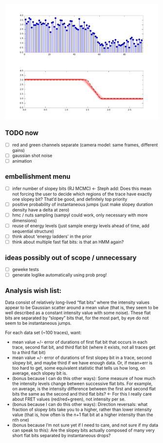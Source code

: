 ![inference](plots/inference.png)

## TODO now
- [ ] red and green channels separate (camera model: same frames, different gains)
- [ ] gaussian shot noise
- [ ] animation

## embellishment menu
- [ ] infer number of slopey bits (RJ MCMC) <- Steph add: Does this mean not forcing the user to decide which regions of the trace have exactly one slopey bit? That’d be good, and definitely top priority
- [ ] positive probability of instantaneous jumps (just make slopey duration density have a delta at zero)
- [ ] hmc / nuts sampling (sampyl could work, only necessary with more dimensions)
- [ ] reuse of energy levels (just sample energy levels ahead of time, add sequential structure)
- [ ] think about 'energy ladders' in the prior
- [ ] think about multiple fast flat bits: is that an HMM again?

## ideas possibly out of scope / unnecessary
- [ ] geweke tests
- [ ] generate loglike automatically using prob prog!

## Analysis wish list:
Data consist of relatively long-lived “flat bits” where the intensity values appear to be Gaussian scatter around a mean value (that is, they seem to be well described as a constant intensity value with some noise). These flat bits are separated by “slopey” bits that, for the most part, by eye do not seem to be instantaneous jumps.

For each data set (~100 traces), want: 
- mean value +/- error of durations of first flat bit that occurs in each trace, second flat bit, and third flat bit (where it exists, not all traces get to a third flat bit)
- mean value +/- error of durations of first slopey bit in a trace, second slopey bit, and maybe third if we have enough data. Or, if mean+err is too hard to get, some equivalent statistic that tells us how long, on average, each slopey bit is.
- (bonus because I can do this other ways): Some measure of how much the intensity levels change between successive flat bits. For example, on average, is the intensity difference between the first and second flat bits the same as the second and third flat bits? <- For this I really care about FRET values (red/red+green), not intensity per se.
- (bonus because I can do this other ways): Direction reversals: what fraction of slopey bits take you to a higher, rather than lower intensity value (that is, how often is the n+1 flat bit at a higher intensity than the nth one)
- (bonus because I’m not sure yet if I need to care, and not sure if my data can speak to this): Are the slopey bits actually composed of many very short flat bits separated by instantaneous drops?